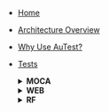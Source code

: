 <!-- docs/_sidebar.md -->
- [Home](./readme.md)
- [Architecture Overview](./arch_overview.md)
- [Why Use AuTest?](./Why_AuTest.md)
- [Tests](./sample2.md)
  <details>
    <summary><strong>MOCA</strong></summary>
  
          - [BASE_INB_0001100_COPY_TEMPLATE_RCVTRK_MOCA_V001](./tests_docs/BASE_INB_0001100_COPY_TEMPLATE_RCVTRK_MOCA_V001.md)
  
  </details>
  <details>
    <summary><strong>WEB</strong></summary>
    <ul>
      <li>- [BASE_OUB_0020100_WAVE_PLAN_WEB_V001](./tests_docs/BASE_OUB_0020100_WAVE_PLAN_WEB_V001.md)</li>
      <li>- [BASE_OUB_0030100_WAVE_ALLOC_WEB_V001](./tests_docs/BASE_OUB_0030100_WAVE_ALLOC_WEB_V001.md)</li>
      <li>- [BASE_OUB_0035100_WAVE_REL_WEB_V001](./tests_docs/BASE_OUB_0035100_WAVE_REL_WEB_V001.md)</li>
    </ul>
  </details>
  <details>
    <summary><strong>RF</strong></summary>
    <ul>
      <li>- [BASE_INV_0020100_MOVE_RF_V001](./tests_docs/BASE_INV_0020100_MOVE_RF_V001.md)</li>
      <li>- [BASE_OUB_0050100_LIST_PICK_RF_V001](./tests_docs/BASE_OUB_0050100_LIST_PICK_RF_V001.md)</li>
    </ul>
  </details>
